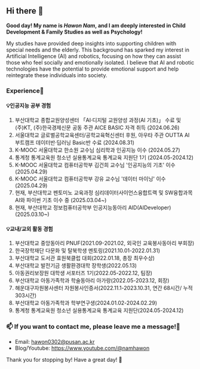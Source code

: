 ## Hi there 👋
**Good day! My name is *Hawon Nam*,
and I am deeply interested in Child Development & Family Studies as well as Psychology!**

My studies have provided deep insights into supporting children with special needs and the elderly. This background has sparked my interest in Artificial Intelligence (AI) and robotics, focusing on how they can assist those who feel socially and emotionally isolated. I believe that AI and robotic technologies have the potential to provide emotional support and help reintegrate these individuals into society.


### Experience🌳
#### 💡인공지능 공부 경험 
1. 부산대학교 종합교원양성센터 「AI·디지털 교원양성 과정(AI 기초)」 수료 및 (주)KT, (주)한국경제신문 공동 주관 AICE BASIC 자격 취득 (2024.06.26)
2. 서울대학교 글로벌공학교육센터/공학교육혁신센터 후원, 아우타 주관 OUTTA AI 부트캠프 데이터반·딥러닝 Basic반 수료 (2024.08.31)
3. K-MOOC 서울대학교 한소원 교수님 심리학과 인공지능 이수 (2024.05.27)
4. 통계청 통계교육원 청소년 실용통계교육 통계교육 지원단 1기 (2024.05-2024.12)
5. K-MOOC 서울대학교 컴퓨터공학부 김건희 교수님 '인공지능의 기초' 이수 (2025.04.29)
6. K-MOOC 서울대학교 컴퓨터공학부 강유 교수님 '데이터 마이닝' 이수 (2025.04.29)
7. 현재, 부산대학교 펜토미노 교육과정 심리데이터사이언스융합트랙 및 SW융합과목 AI와 파이썬 기초 이수 중 (2025.03.04~)
8. 현재, 부산대학교 정보컴퓨터공학부 인공지능동아리 AID(AIDeveloper) (2025.03.10~)

#### 💡교내/교외 활동 경험
1. 부산대학교 중앙동아리 PNUF(2021.09-2021.02, 외국인 교육봉사동아리 부회장)
2. 한국장학재단 다문화 및 탈북학생 멘토링(2021.10.01-2022.01.31)
3. 부산대학교 도서관 효원북클럽 대회(2022.01.18, 총장 최우수상)
4. 부산대학교 발전기금 생활환경대학 장학생(2022.05.13)
5. 아동권리보장원 대학생 서포터즈 1기(2022.05-2022.12, 팀장)
6. 부산대학교 아동가족학과 학술동아리 아가랑(2022.05-2023.12, 회장)
7. 해운대구자원봉사센터 자원봉사인증서(2022.11.1-2023.10.31, 연간 68시간/ 누적 303시간)
8. 부산대학교 아동가족학과 학부연구생(2024.01.02-2024.02.29)
9. 통계청 통계교육원 청소년 실용통계교육 통계교육 지원단(2024.05-2024.12)

### 📫 If you want to contact me, please leave me a message!🥰
- Email: hawon0302@pusan.ac.kr
- Blog/Youtube: https://www.youtube.com/@namhawon

Thank you for stopping by! Have a great day! 👋

